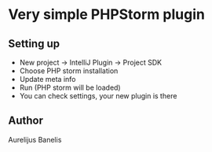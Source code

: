 Very simple PHPStorm plugin
===========================

Setting up
----------

* New project -> IntelliJ Plugin -> Project SDK
 * Choose PHP storm installation
* Update meta info
* Run (PHP storm will be loaded)
 * You can check settings, your new plugin is there

Author
------
Aurelijus Banelis